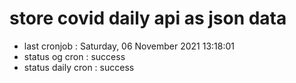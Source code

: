 # store covid daily api as json data

- last cronjob : Saturday, 06 November 2021 13:18:01
- status og cron : success
- status daily cron : success
      
      
